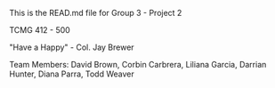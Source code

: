 This is the READ.md file for Group 3 - Project 2

TCMG 412 - 500

"Have a Happy"
          - Col. Jay Brewer


Team Members:
David Brown, 
Corbin Carbrera, 
Liliana Garcia, 
Darrian Hunter, 
Diana Parra, 
Todd Weaver
